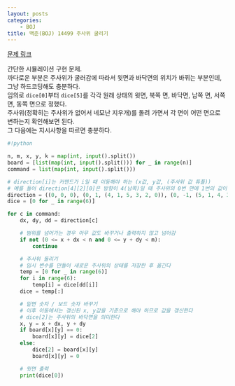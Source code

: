 ```yaml
---
layout: posts
categories:
    - BOJ
title: 백준(BOJ) 14499 주사위 굴리기
---
```


[문제 링크](https://www.acmicpc.net/problem/14499)

간단한 시뮬레이션 구현 문제.  
까다로운 부분은 주사위가 굴러감에 따라서 윗면과 바닥면의 위치가 바뀌는 부분인데, 그냥 하드코딩해도 충분하다.  
임의로 `dice[0]`부터 `dice[5]`를 각각 원래 상태의 윗면, 북쪽 면, 바닥면, 남쪽 면, 서쪽 면, 동쪽 면으로 정했다.  
주사위(정확히는 주사위가 없어서 네모난 지우개)를 돌려 가면서 각 면이 어떤 면으로 변하는지 확인해보면 된다.  
그 다음에는 지시사항을 따르면 충분하다.  

```python
#!python

n, m, x, y, k = map(int, input().split())
board = [list(map(int, input().split())) for _ in range(n)]
command = list(map(int, input().split()))

# direction[i]는 커맨드가 i일 때 이동해야 하는 (x값, y값, (주사위 값 튜플))
# 예를 들어 direction[4][2][0]은 방향이 4(남쪽)일 때 주사위의 0번 면에 1번의 값이 들어가는 것을 의미한다.
direction = ((0, 0, 0), (0, 1, (4, 1, 5, 3, 2, 0)), (0, -1, (5, 1, 4, 3, 0, 2)), (-1, 0, (3, 0, 1, 2, 4, 5)), (1, 0, (1, 2, 3, 0, 4, 5)))
dice = [0 for _ in range(6)]

for c in command:
    dx, dy, dd = direction[c]

    # 범위를 넘어가는 경우 아무 값도 바꾸거나 출력하지 않고 넘어감
    if not (0 <= x + dx < n and 0 <= y + dy < m):
        continue

    # 주사위 돌리기
    # 임시 변수를 만들어 새로운 주사위의 상태를 저장한 후 옮긴다
    temp = [0 for _ in range(6)]
    for i in range(6):
        temp[i] = dice[dd[i]]
    dice = temp[:]

    # 밑면 숫자 / 보드 숫자 바꾸기
    # 이후 이동에서는 갱신된 x, y값을 기준으로 해야 하므로 값을 갱신한다
    # dice[2]는 주사위의 바닥면을 의미한다
    x, y = x + dx, y + dy
    if board[x][y] == 0:
        board[x][y] = dice[2]
    else:
        dice[2] = board[x][y]
        board[x][y] = 0

    # 윗면 출력
    print(dice[0])
```
